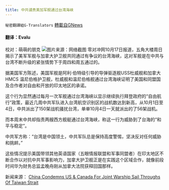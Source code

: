 ```yaml
---
title: 中共谴责美加军舰通过台湾海峡
---
```

`秘密翻譯組G-Translators` [轉載自GNews](https://gnews.org/zh-hans/1601035/)

#### 翻译：Evalu
校对：萌萌的朋克
![](https://assets.gnews.org/wp-content/uploads/2021/10/4-48.jpg)图片来源：网络截图
零对冲网10月17日报道，五角大楼周日揭示了美军军舰与加拿大护卫舰共同通过有争议的台湾海峡，这对军舰是在中共与台湾不断升级的紧张情势下于周四和周五通过的。

据美国军方陈述，美国军舰是阿利·伯特级引导的导弹驱逐舰USS杜威舰和加拿大HMCS 温尼伯格护卫舰，杜威舰和温尼伯格舰通过台湾海峡证明了美国和同盟国及合作者对自由和开放的印太地区的承诺。

这个行为显然通过每月一次军舰通过台湾海峡以显示继续执行拜登政府的“自由航行”政策，最近几周中共军队进入台湾航空识别区的战机数达到新高，从10月1日至4日，中共派出了150架战机骚扰台湾，单单10月4日一天就派出的了56架战机。

而本周末中共却指责两艘西方舰艇通过台湾海峡，称这一行为威胁到了台海的“和平与稳定”。

中共军方称：“台湾是中国领土，中共军队总是保持高度警惕，坚决反对任何威胁和挑衅。”

这些情况提示美国带领其他英语国家（五眼情报联盟和军事同盟者）在印太地区不断合作以对抗中共军事影响力，加拿大护卫舰正是在实践这个区域合作，就像前段时间华为财务总监孟晚舟刚从加拿大法院获释回国那样。

新闻来源： [China Condemns US & Canada For Joint Warship Sail Throughs Of Taiwan Strait](https://www.zerohedge.com/geopolitical/us-canadian-warships-conduct-provocative-taiwan-strait-passage)
